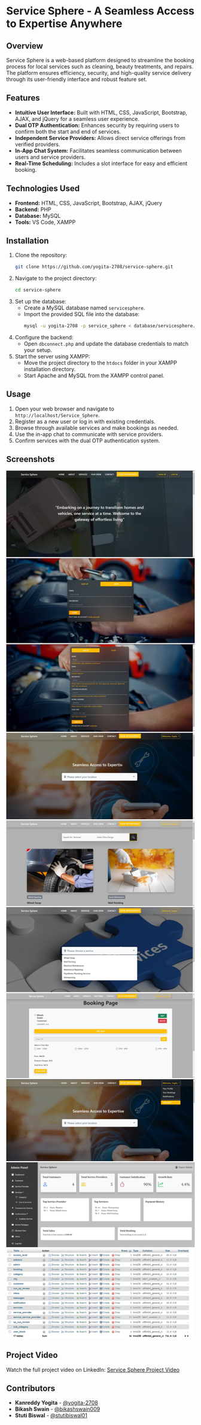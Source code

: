 # Service Sphere - A Seamless Access to Expertise Anywhere

## Overview

Service Sphere is a web-based platform designed to streamline the booking process for local services such as cleaning, beauty treatments, and repairs. The platform ensures efficiency, security, and high-quality service delivery through its user-friendly interface and robust feature set.

## Features

- **Intuitive User Interface:** Built with HTML, CSS, JavaScript, Bootstrap, AJAX, and jQuery for a seamless user experience.
- **Dual OTP Authentication:** Enhances security by requiring users to confirm both the start and end of services.
- **Independent Service Providers:** Allows direct service offerings from verified providers.
- **In-App Chat System:** Facilitates seamless communication between users and service providers.
- **Real-Time Scheduling:** Includes a slot interface for easy and efficient booking.

## Technologies Used

- **Frontend:** HTML, CSS, JavaScript, Bootstrap, AJAX, jQuery
- **Backend:** PHP
- **Database:** MySQL
- **Tools:** VS Code, XAMPP

## Installation

1. Clone the repository:
   ```bash
   git clone https://github.com/yogita-2708/service-sphere.git
   ```
2. Navigate to the project directory:
   ```bash
   cd service-sphere
   ```
3. Set up the database:
   - Create a MySQL database named `servicesphere`.
   - Import the provided SQL file into the database:
     ```bash
     mysql -u yogita-2708 -p service_sphere < database/servicesphere.sql
     ```
4. Configure the backend:
   - Open `dbconnect.php` and update the database credentials to match your setup.
5. Start the server using XAMPP:
   - Move the project directory to the `htdocs` folder in your XAMPP installation directory.
   - Start Apache and MySQL from the XAMPP control panel.

## Usage

1. Open your web browser and navigate to `http://localhost/Service_Sphere`.
2. Register as a new user or log in with existing credentials.
3. Browse through available services and make bookings as needed.
4. Use the in-app chat to communicate with service providers.
5. Confirm services with the dual OTP authentication system.

## Screenshots

![Home Page](screenshots/homepage.jpg)
![Login Page](screenshots/login.jpg)
![SignUp Page](screenshots/signup.jpg)
![After Login](screenshots/afterlogin.jpg)
![Search Page](screenshots/search.jpg)
![Book Appointment Page](screenshots/bookapp.jpg)
![Booking Page](screenshots/booking.jpg)
![Logout Page](screenshots/logout.jpg)
![Admin Dashboard](screenshots/dashboard.jpg)
![Database Tables](screenshots/database.jpg)

## Project Video

Watch the full project video on LinkedIn: [Service Sphere Project Video](https://www.linkedin.com/posts/k-yogita_siliconuniversity-finalyearproject-webdevelopment-activity-7212766074868490240-WGGf?utm_source=share&utm_medium=member_desktop)

## Contributors

- **Kanreddy Yogita** - [@yogita-2708](https://github.com/yogita-2708)
- **Bikash Swain** - [@bikashswain009](https://github.com/bikashswain009)
- **Stuti Biswal** - [@stutibiswal01](https://github.com/stutibiswal01)

